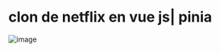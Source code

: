 # clon de netflix en vue js| pinia
![image](https://user-images.githubusercontent.com/95943858/228940655-fe55c1f1-1d6e-493f-9382-8c4bd026d1a8.png)
